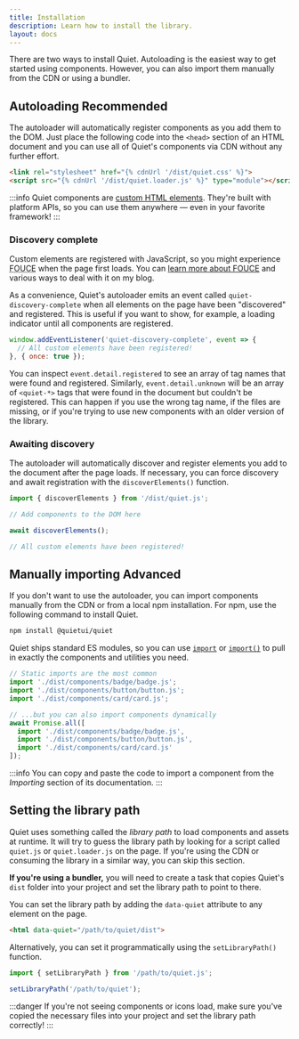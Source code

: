 ```yaml
---
title: Installation
description: Learn how to install the library.
layout: docs
---
```


There are two ways to install Quiet. Autoloading is the easiest way to get started using components. However, you can also import them manually from the CDN or using a bundler.

## Autoloading <quiet-badge variant="confirmative" data-no-outline data-no-anchor>Recommended</quiet-badge>

The autoloader will automatically register components as you add them to the DOM. Just place the following code into the `<head>` section of an HTML document and you can use all of Quiet's components via CDN without any further effort.

```html
<link rel="stylesheet" href="{% cdnUrl '/dist/quiet.css' %}">
<script src="{% cdnUrl '/dist/quiet.loader.js' %}" type="module"></script>
```

:::info
Quiet components are [custom HTML elements](https://developer.mozilla.org/en-US/docs/Web/API/Web_components). They're built with platform APIs, so you can use them anywhere — even in your favorite framework!
:::

### Discovery complete

Custom elements are registered with JavaScript, so you might experience <abbr title="Flash of undefined custom elements">FOUCE</abbr> when the page first loads. You can [learn more about FOUCE](https://www.abeautifulsite.net/posts/flash-of-undefined-custom-elements/) and various ways to deal with it on my blog.

As a convenience, Quiet's autoloader emits an event called `quiet-discovery-complete` when all elements on the page have been "discovered" and registered. This is useful if you want to show, for example, a loading indicator until all components are registered.

```js
window.addEventListener('quiet-discovery-complete', event => {
  // All custom elements have been registered!
}, { once: true });
```

You can inspect `event.detail.registered` to see an array of tag names that were found and registered. Similarly, `event.detail.unknown` will be an array of `<quiet-*>` tags that were found in the document but couldn't be registered. This can happen if you use the wrong tag name, if the files are missing, or if you're trying to use new components with an older version of the library.

### Awaiting discovery

The autoloader will automatically discover and register elements you add to the document after the page loads. If necessary, you can force discovery and await registration with the `discoverElements()` function.

```js
import { discoverElements } from '/dist/quiet.js';

// Add components to the DOM here

await discoverElements();

// All custom elements have been registered!
```

## Manually importing <quiet-badge variant="destructive" data-no-outline data-no-anchor>Advanced</quiet-badge>

If you don't want to use the autoloader, you can import components manually from the CDN or from a local npm installation. For npm, use the following command to install Quiet.

```sh
npm install @quietui/quiet
```


Quiet ships standard ES modules, so you can use [`import`](https://developer.mozilla.org/en-US/docs/Web/JavaScript/Reference/Statements/import) or [`import()`](https://developer.mozilla.org/en-US/docs/Web/JavaScript/Reference/Operators/import) to pull in exactly the components and utilities you need.

```js
// Static imports are the most common
import './dist/components/badge/badge.js';
import './dist/components/button/button.js';
import './dist/components/card/card.js';

// ...but you can also import components dynamically
await Promise.all([
  import './dist/components/badge/badge.js',
  import './dist/components/button/button.js',
  import './dist/components/card/card.js'
]);
```

:::info
You can copy and paste the code to import a component from the _Importing_ section of its documentation.
:::

## Setting the library path

Quiet uses something called the _library path_ to load components and assets at runtime. It will try to guess the library path by looking for a script called `quiet.js` or `quiet.loader.js` on the page. If you're using the CDN or consuming the library in a similar way, you can skip this section.

**If you're using a bundler,** you will need to create a task that copies Quiet's `dist` folder into your project and set the library path to point to there.

You can set the library path by adding the `data-quiet` attribute to any element on the page.

```html
<html data-quiet="/path/to/quiet/dist">
```

Alternatively, you can set it programmatically using the `setLibraryPath()` function.

```js
import { setLibraryPath } from '/path/to/quiet.js';

setLibraryPath('/path/to/quiet');
```

:::danger
If you're not seeing components or icons load, make sure you've copied the necessary files into your project and set the library path correctly!
:::
